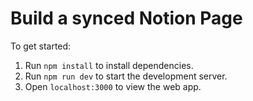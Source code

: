 # Build a synced Notion Page

To get started:
1. Run `npm install` to install dependencies.
2. Run `npm run dev` to start the development server.
2. Open `localhost:3000` to view the web app.
